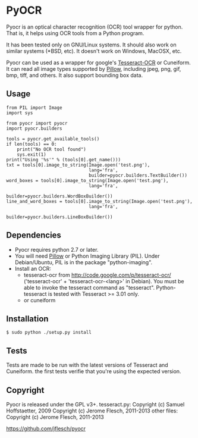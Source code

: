 # PyOCR

Pyocr is an optical character recognition (OCR) tool wrapper for python.
That is, it helps using OCR tools from a Python program.

It has been tested only on GNU/Linux systems. It should also work on similar
systems (*BSD, etc). It doesn't work on Windows, MacOSX, etc.

Pyocr can be used as a wrapper for google's
[Tesseract-OCR](http://code.google.com/p/tesseract-ocr/) or Cuneiform.
It can read all image types supported by
[Pillow](https://github.com/python-imaging/Pillow), including jpeg, png, gif,
bmp, tiff, and others. It also support bounding box data.


## Usage

    from PIL import Image
    import sys

    from pyocr import pyocr
	import pyocr.builders

    tools = pyocr.get_available_tools()
    if len(tools) == 0:
        print("No OCR tool found")
        sys.exit(1)
    print("Using '%s'" % (tools[0].get_name()))
    txt = tools[0].image_to_string(Image.open('test.png'),
	                               lang='fra',
                                   builder=pyocr.builders.TextBuilder())
    word_boxes = tools[0].image_to_string(Image.open('test.png'),
	                               lang='fra',
                                   builder=pyocr.builders.WordBoxBuilder())
    line_and_word_boxes = tools[0].image_to_string(Image.open('test.png'),
	                               lang='fra',
                                   builder=pyocr.builders.LineBoxBuilder())


## Dependencies

* Pyocr requires python 2.7 or later.
* You will need [Pillow](https://github.com/python-imaging/Pillow)
  or Python Imaging Library (PIL). Under Debian/Ubuntu, PIL is in
  the package "python-imaging".
* Install an OCR:
  * tesseract-ocr from http://code.google.com/p/tesseract-ocr/
    ('tesseract-ocr' + 'tesseract-ocr-&lt;lang&gt;' in Debian).
    You must be able to invoke the tesseract command as "tesseract".
    Python-tesseract is tested with Tesseract >= 3.01 only.
  * or cuneiform


## Installation

    $ sudo python ./setup.py install


## Tests

Tests are made to be run with the latest versions of Tesseract and Cuneiform.
the first tests verifie that you're using the expected version.


## Copyright

Pyocr is released under the GPL v3+.
tesseract.py:
  Copyright (c) Samuel Hoffstaetter, 2009
  Copyright (c) Jerome Flesch, 2011-2013
other files:
  Copyright (c) Jerome Flesch, 2011-2013

https://github.com/jflesch/pyocr
